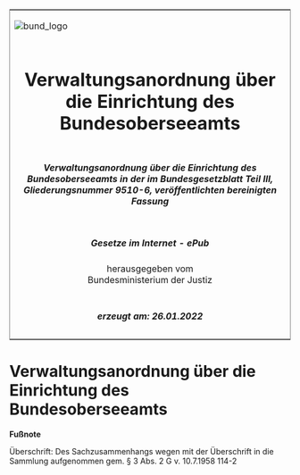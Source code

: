 <span id="DECKBLATT.html"></span>

<table border="0" frame="border" width="100%">

<tr valign="top">

<td align="left">

![bund\_logo](BfJ_2021_Web_de_de.gif)

</td>

<td align="right">

 

</td>

</tr>

<tr align="center" valign="middle">

<td colspan="2">

# Verwaltungsanordnung über die Einrichtung des Bundesoberseeamts

</td>

</tr>

<tr align="center" valign="middle">

<td colspan="2">

##### Verwaltungsanordnung über die Einrichtung des Bundesoberseeamts in der im Bundesgesetzblatt Teil III, Gliederungsnummer 9510-6, veröffentlichten bereinigten Fassung

</td>

</tr>

<tr align="center" valign="middle">

<td colspan="2">

  
  

##### Gesetze im Internet - ePub  
  
herausgegeben vom  
Bundesministerium der Justiz

</td>

</tr>

<tr align="center" valign="bottom">

<td colspan="2">

  
  

##### erzeugt am: 26.01.2022

</td>

</tr>

</table>

<span id="BJNR107680950.html"></span>

# Verwaltungsanordnung über die Einrichtung des Bundesoberseeamts

<div>

  
**Fußnote**

<div class="jnhtml">

<div>

<div class="jurAbsatz">

Überschrift: Des Sachzusammenhangs wegen mit der Überschrift in die
Sammlung aufgenommen gem. § 3 Abs. 2 G v. 10.7.1958 114-2

</div>

</div>

</div>

</div>
